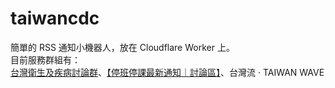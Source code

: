 # taiwancdc
簡單的 RSS 通知小機器人，放在 Cloudflare Worker 上。 \
目前服務群組有： \
[台灣衛生及疾病討論群](https://t.me/taiwancdc)、[【停班停課最新通知｜討論區】](https://t.me/twalerts_group)、台灣流 · TAIWAN WAVE
